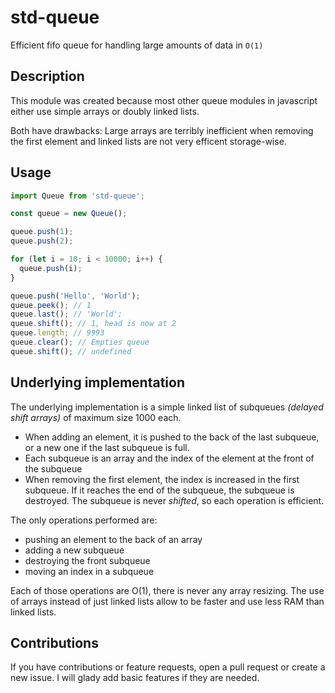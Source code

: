 # std-queue
Efficient fifo queue for handling large amounts of data in `O(1)`

## Description 

This module was created because most other queue modules in javascript either use simple arrays or
doubly linked lists.

Both have drawbacks: Large arrays are terribly inefficient when removing the first element and 
linked lists are not very efficent storage-wise.

## Usage

```js
import Queue from 'std-queue';

const queue = new Queue();

queue.push(1);
queue.push(2);

for (let i = 10; i < 10000; i++) {
  queue.push(i);
}

queue.push('Hello', 'World');
queue.peek(); // 1
queue.last(); // 'World';
queue.shift(); // 1, head is now at 2
queue.length; // 9993
queue.clear(); // Empties queue
queue.shift(); // undefined
```

## Underlying implementation

The underlying implementation is a simple linked list of subqueues *(delayed shift arrays)* of maximum size 1000 each. 

- When adding an element, it is pushed to the back of the last subqueue, or a new one if the last subqueue is full.
- Each subqueue is an array and the index of the element at the front of the subqueue
- When removing the first element, the index is increased in the first subqueue. If it reaches the end of the subqueue,
the subqueue is destroyed. The subqueue is never *shifted*, so each operation is efficient.

The only operations performed are:

- pushing an element to the back of an array
- adding a new subqueue
- destroying the front subqueue
- moving an index in a subqueue

Each of those operations are O(1), there is never any array resizing. The use of arrays instead of just linked lists
allow to be faster and use less RAM than linked lists.

## Contributions

If you have contributions or feature requests, open a pull request or create a new issue. I will glady add basic features if they are needed.
